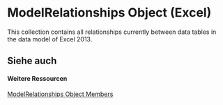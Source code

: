 
# ModelRelationships Object (Excel)

This collection contains all relationships currently between data tables in the data model of Excel 2013.


## Siehe auch


#### Weitere Ressourcen


[ModelRelationships Object Members](http://msdn.microsoft.com/library/95711631-5377-ef90-5708-0890b38ffa2f%28Office.15%29.aspx)